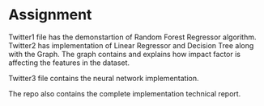 # Assignment

Twitter1 file has the demonstartion of Random Forest Regressor algorithm.
Twitter2 has implementation of Linear Regressor and Decision Tree along with the Graph.
The graph contains and explains how impact factor is affecting the features in the dataset.

Twitter3 file contains the neural network implementation. 


The repo also contains the complete implementation technical report.
